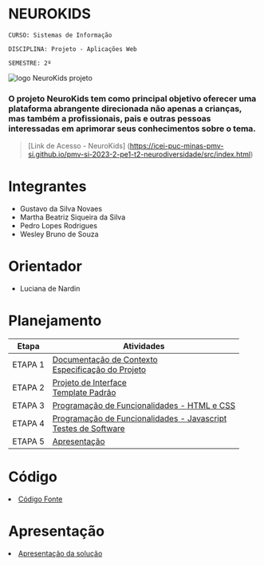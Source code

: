 # NEUROKIDS
`CURSO: Sistemas de Informação`

`DISCIPLINA: Projeto - Aplicações Web`

`SEMESTRE: 2º`

![logo NeuroKids projeto](https://github.com/ICEI-PUC-Minas-PMV-SI/pmv-si-2023-2-pe1-t2-neurodiversidade/assets/89950149/2bbc6656-0a24-4d17-9a02-5d3eddd9fc36)

### O projeto NeuroKids tem como principal objetivo oferecer uma plataforma abrangente direcionada não apenas a crianças, mas também a profissionais, pais e outras pessoas interessadas em aprimorar seus conhecimentos sobre o tema.
> [Link de Acesso - NeuroKids] (https://icei-puc-minas-pmv-si.github.io/pmv-si-2023-2-pe1-t2-neurodiversidade/src/index.html)

# Integrantes

* Gustavo da Silva Novaes
* Martha Beatriz Siqueira da Silva
* Pedro Lopes Rodrigues
* Wesley Bruno de Souza

# Orientador

* Luciana de Nardin

# Planejamento

| Etapa         | Atividades |
|  :----:   | ----------- |
| ETAPA 1         |[Documentação de Contexto](docs/context.md) <br> [Especificação do Projeto](docs/especification.md) |
| ETAPA 2         |[Projeto de Interface](docs/interface.md) <br> [Template Padrão](docs/template.md) |
| ETAPA 3         |[Programação de Funcionalidades - HTML e CSS](docs/development.md) |
| ETAPA 4        |[Programação de Funcionalidades - Javascript](docs/development.md) <br> [Testes de Software ](docs/tests.md) |
| ETAPA 5         | [Apresentação](presentation/README.md) |

# Código

<li><a href="src/README.md"> Código Fonte</a></li>

# Apresentação

<li><a href="presentation/README.md"> Apresentação da solução</a></li>
